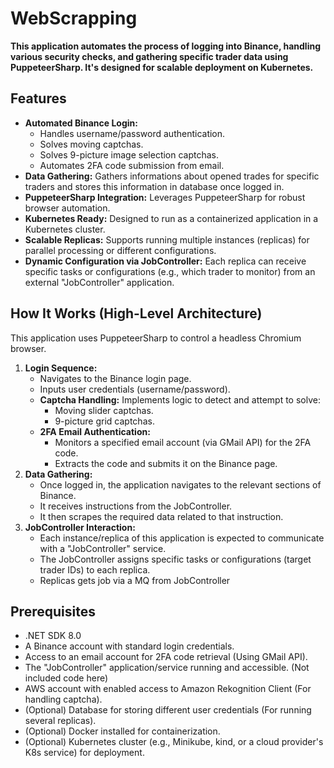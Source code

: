 # WebScrapping

**This application automates the process of logging into Binance, handling various security checks, and gathering specific trader data using PuppeteerSharp. It's designed for scalable deployment on Kubernetes.**

## Features

*   **Automated Binance Login:**
    *   Handles username/password authentication.
    *   Solves moving captchas.
    *   Solves 9-picture image selection captchas.
    *   Automates 2FA code submission from email.
*   **Data Gathering:** Gathers informations about opened trades for specific traders and stores this information in database once logged in.
*   **PuppeteerSharp Integration:** Leverages PuppeteerSharp for robust browser automation.
*   **Kubernetes Ready:** Designed to run as a containerized application in a Kubernetes cluster.
*   **Scalable Replicas:** Supports running multiple instances (replicas) for parallel processing or different configurations.
*   **Dynamic Configuration via JobController:** Each replica can receive specific tasks or configurations (e.g., which trader to monitor) from an external "JobController" application.

## How It Works (High-Level Architecture)

This application uses PuppeteerSharp to control a headless Chromium browser.

1.  **Login Sequence:**
    *   Navigates to the Binance login page.
    *   Inputs user credentials (username/password).
    *   **Captcha Handling:** Implements logic to detect and attempt to solve:
        *   Moving slider captchas.
        *   9-picture grid captchas.
    *   **2FA Email Authentication:**
        *   Monitors a specified email account (via GMail API) for the 2FA code.
        *   Extracts the code and submits it on the Binance page.
2.  **Data Gathering:**
    *   Once logged in, the application navigates to the relevant sections of Binance.
    *   It receives instructions from the JobController.
    *   It then scrapes the required data related to that instruction.
3.  **JobController Interaction:**
    *   Each instance/replica of this application is expected to communicate with a "JobController" service.
    *   The JobController assigns specific tasks or configurations (target trader IDs) to each replica.
    *   Replicas gets job via a MQ from JobController

## Prerequisites

*   .NET SDK 8.0
*   A Binance account with standard login credentials.
*   Access to an email account for 2FA code retrieval (Using GMail API).
*   The "JobController" application/service running and accessible. (Not included code here)
*   AWS account with enabled access to Amazon Rekognition Client (For handling captcha).
*   (Optional) Database for storing different user credentials (For running several replicas).
*   (Optional) Docker installed for containerization.
*   (Optional) Kubernetes cluster (e.g., Minikube, kind, or a cloud provider's K8s service) for deployment.